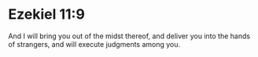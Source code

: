 # Ezekiel 11:9

And I will bring you out of the midst thereof, and deliver you into the hands of strangers, and will execute judgments among you.